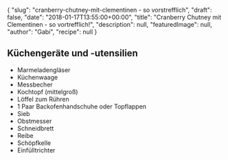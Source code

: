 {
    "slug": "cranberry-chutney-mit-clementinen - so vorstrefflich",
    "draft": false,
    "date": "2018-01-17T13:55:00+00:00",
    "title": "Cranberry Chutney mit Clementinen - so vortrefflich!",
    "description": null,
    "featuredImage": null,
    "author": "Gabi",
    "recipe": null
}

## Küchengeräte und -utensilien

- Marmeladengläser
- Küchenwaage
- Messbecher
- Kochtopf (mittelgroß)
- Löffel zum Rühren
- 1 Paar Backofenhandschuhe oder Topflappen
- Sieb
- Obstmesser
- Schneidbrett
- Reibe
- Schöpfkelle
- Einfülltrichter